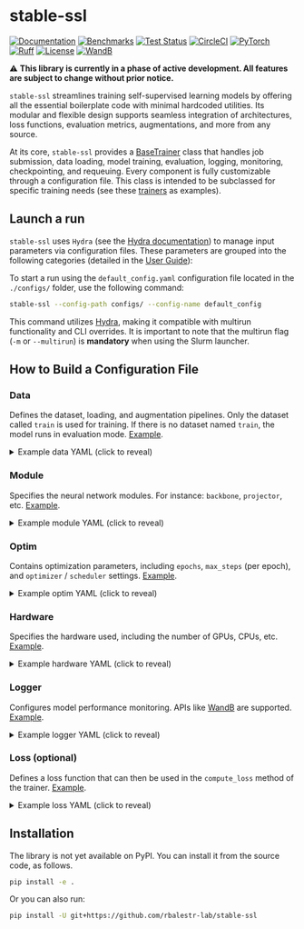 # stable-ssl

[![Documentation](https://img.shields.io/badge/Documentation-blue.svg)](https://rbalestr-lab.github.io/stable-ssl.github.io/dev/)
[![Benchmarks](https://img.shields.io/badge/Benchmarks-blue.svg)](https://github.com/rbalestr-lab/stable-ssl/tree/main/benchmarks)
[![Test Status](https://github.com/rbalestr-lab/stable-ssl/actions/workflows/testing.yml/badge.svg)](https://github.com/rbalestr-lab/stable-ssl/actions/workflows/testing.yml)
[![CircleCI](https://dl.circleci.com/status-badge/img/gh/rbalestr-lab/stable-ssl/tree/main.svg?style=svg)](https://dl.circleci.com/status-badge/redirect/gh/rbalestr-lab/stable-ssl/tree/main)
[![PyTorch](https://img.shields.io/badge/PyTorch-ee4c2c?logo=pytorch&logoColor=white)](https://pytorch.org/get-started/locally/)
[![Ruff](https://img.shields.io/endpoint?url=https://raw.githubusercontent.com/astral-sh/ruff/main/assets/badge/v2.json)](https://github.com/astral-sh/ruff)
[![License](https://img.shields.io/badge/License-MIT-yellow.svg)](https://opensource.org/licenses/MIT)
[![WandB](https://raw.githubusercontent.com/wandb/assets/main/wandb-github-badge-gradient.svg)](https://wandb.ai/site)

⚠️ **This library is currently in a phase of active development. All features are subject to change without prior notice.**

``stable-ssl`` streamlines training self-supervised learning models by offering all the essential boilerplate code with minimal hardcoded utilities. Its modular and flexible design supports seamless integration of architectures, loss functions, evaluation metrics, augmentations, and more from any source.

At its core, `stable-ssl` provides a [BaseTrainer](https://rbalestr-lab.github.io/stable-ssl.github.io/dev/gen_modules/stable_ssl.BaseTrainer.html#stable_ssl.BaseTrainer) class that handles job submission, data loading, model training, evaluation, logging, monitoring, checkpointing, and requeuing. Every component is fully customizable through a configuration file. This class is intended to be subclassed for specific training needs (see these [trainers](https://rbalestr-lab.github.io/stable-ssl.github.io/dev/trainers.html) as examples).


## Launch a run

`stable-ssl` uses `Hydra` (see the [Hydra documentation](https://hydra.cc/)) to manage input parameters via configuration files. These parameters are grouped into the following categories (detailed in the [User Guide](https://rbalestr-lab.github.io/stable-ssl.github.io/dev/user_guide.html)):

To start a run using the `default_config.yaml` configuration file located in the `./configs/` folder, use the following command:

```bash
stable-ssl --config-path configs/ --config-name default_config
```

This command utilizes [Hydra](https://hydra.cc/), making it compatible with multirun functionality and CLI overrides. It is important to note that the multirun flag (`-m` or `--multirun`) is **mandatory** when using the Slurm launcher.



## How to Build a Configuration File


### Data
Defines the dataset, loading, and augmentation pipelines. Only the dataset called `train` is used for training. If there is no dataset named `train`, the model runs in evaluation mode. [Example](https://rbalestr-lab.github.io/stable-ssl.github.io/dev/user_guide.html#data).

<details>
  <summary>Example data YAML (click to reveal)</summary>

```yaml
trainer:
  data:
    _num_classes: 10
    _num_samples: 50000
    train:
      _target_: torch.utils.data.DataLoader
      batch_size: 256
      drop_last: True
      shuffle: True
      num_workers: ${trainer.hardware.cpus_per_task}
      dataset:
        _target_: torchvision.datasets.CIFAR10
        root: ~/data
        train: True
        transform:
          _target_: stable_ssl.data.MultiViewSampler
          transforms:
            - _target_: torchvision.transforms.v2.Compose
              transforms:
                - _target_: torchvision.transforms.v2.RandomResizedCrop
                  size: 32
                  scale:
                    - 0.2
                    - 1.0
                - _target_: torchvision.transforms.v2.RandomHorizontalFlip
                  p: 0.5
                - _target_: torchvision.transforms.v2.ToImage
                - _target_: torchvision.transforms.v2.ToDtype
                  dtype:
                    _target_: stable_ssl.utils.str_to_dtype
                    _args_: [float32]
                  scale: True
            - ${trainer.data.base.dataset.transform.transforms.0}
    test:
      _target_: torch.utils.data.DataLoader
      batch_size: 256
      num_workers: ${trainer.hardware.cpus_per_task}
      dataset:
        _target_: torchvision.datasets.CIFAR10
        train: False
        root: ~/data
        transform:
          _target_: torchvision.transforms.v2.Compose
          transforms:
            - _target_: torchvision.transforms.v2.ToImage
            - _target_: torchvision.transforms.v2.ToDtype
              dtype:
                _target_: stable_ssl.utils.str_to_dtype
                _args_: [float32]
              scale: True
```
</details>


### Module
Specifies the neural network modules. For instance: `backbone`, `projector`, etc. [Example](https://rbalestr-lab.github.io/stable-ssl.github.io/dev/user_guide.html#module).

<details>
  <summary>Example module YAML (click to reveal)</summary>

```yaml
module:
  backbone:
    name: "resnet50"
  projector:
    name: "mlp"
    hidden_dim: 2048
```
</details>

### Optim
Contains optimization parameters, including `epochs`, `max_steps` (per epoch), and `optimizer` / `scheduler` settings. [Example](https://rbalestr-lab.github.io/stable-ssl.github.io/dev/user_guide.html#optim).

<details>
  <summary>Example optim YAML (click to reveal)</summary>

```yaml
optim:
  epochs: 100
  max_steps: null
  optimizer:
    name: "sgd"
    lr: 0.1
    momentum: 0.9
```
</details>

### Hardware
Specifies the hardware used, including the number of GPUs, CPUs, etc. [Example](https://rbalestr-lab.github.io/stable-ssl.github.io/dev/user_guide.html#hardware).

<details>
  <summary>Example hardware YAML (click to reveal)</summary>

```yaml
hardware:
  gpus: 1
  cpus: 8
  precision: 16
```
</details>

### Logger
Configures model performance monitoring. APIs like [WandB](https://wandb.ai/home) are supported. [Example](https://rbalestr-lab.github.io/stable-ssl.github.io/dev/user_guide.html#logger).

<details>
  <summary>Example logger YAML (click to reveal)</summary>

```yaml
logger:
  name: "wandb"
  project: "my_ssl_experiment"
  entity: "my_username"
```
</details>

### Loss (optional)
Defines a loss function that can then be used in the `compute_loss` method of the trainer. [Example](https://rbalestr-lab.github.io/stable-ssl.github.io/dev/user_guide.html#loss).

<details>
  <summary>Example loss YAML (click to reveal)</summary>

```yaml
loss:
  name: "NTXEntLoss"
  temperature: 0.5
```
</details>


## Installation

The library is not yet available on PyPI. You can install it from the source code, as follows.

```bash
pip install -e .
```

Or you can also run:

```bash
pip install -U git+https://github.com/rbalestr-lab/stable-ssl
```

